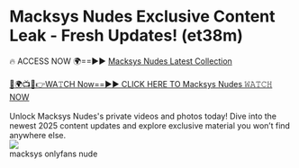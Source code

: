 # Macksys Nudes Exclusive Content Leak - Fresh Updates! (et38m)

🔥 ACCESS NOW 🌍==►► <a href="https://tinyurl.com/2mz8nhtm" rel="nofollow">Macksys Nudes Latest Collection</a>
<br><br>
[🔴🌍📺📱👉WA𝚃CH Now==►► CLICK HERE TO Macksys Nudes 𝚆𝙰𝚃𝙲𝙷 NOW](https://tinyurl.com/2mz8nhtm)
<br><br>
Unlock Macksys Nudes's private videos and photos today! Dive into the newest 2025 content updates and explore exclusive material you won’t find anywhere else.
<br>
<a href="https://tinyurl.com/2mz8nhtm" rel="nofollow" data-target="animated-image.originalLink"><img src="https://camo.githubusercontent.com/8a4f000d20f83aca3bf7ec5f350d767afa0574a8a352519fd8cfa583a6f93a33/68747470733a2f2f692e696d6775722e636f6d2f644a486b345a712e676966" data-canonical-src="https://i.imgur.com/dJHk4Zq.gif" style="max-width: 100%; display: inline-block;" data-target="animated-image.originalImage"></a>
<br>
macksys onlyfans nude